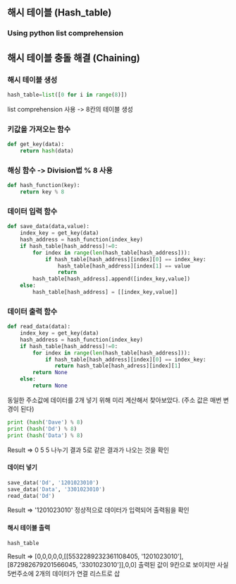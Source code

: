 ## 해시 테이블 (Hash_table)
### Using python list comprehension

## 해시 테이블 충돌 해결 (Chaining)

### 해시 테이블 생성
```python
hash_table=list([0 for i in range(8)])
```
list comprehension 사용 -> 8칸의 테이블 생성 
<br/>

### 키값을 가져오는 함수
```python
def get_key(data):
    return hash(data)
```

### 해싱 함수 -> Division법 % 8 사용
```python
def hash_function(key):
    return key % 8
```

### 데이터 입력 함수
```python
def save_data(data,value):
    index_key = get_key(data)
    hash_address = hash_function(index_key)
    if hash_table[hash_address]!=0:
        for index in range(len(hash_table[hash_address])):
            if hash_table[hash_address][index][0] == index_key:
                hash_table[hash_address][index[1] == value
                return
        hash_table[hash_address].append([index_key,value])
    else:
        hash_table[hash_address] = [[index_key,value]]
```

### 데이터 출력 함수
```python
def read_data(data):
    index_key = get_key(data)
    hash_address = hash_function(index_key)
    if hash_table[hash_address]!=0:
        for index in range(len(hash_table[hash_address])):
            if hash_table[hash_address][index][0] == index_key:
               return hash_table[hash_adress][index][1]
        return None
    else:
        return None
```

동일한 주소값에 데이터를 2개 넣기 위해 미리 계산해서 찾아보았다.
(주소 값은 매번 변경이 된다)
```python
print (hash('Dave') % 8)
print (hash('Dd') % 8)
print (hash('Data') % 8)
```

Result => 0 5 5
나누기 결과 5로 같은 결과가 나오는 것을 확인                                         
      
#### 데이터 넣기
```python
save_data('Dd', '1201023010')
save_data('Data', '3301023010')
read_data('Dd')
```
Result => '1201023010'
정상적으로 데이터가 입력되어 출력됨을 확인

#### 해시 테이블 출력
```python
hash_table
```

Result => [0,0,0,0,0,[[5532289232361108405, '1201023010'], [872982679201566045, '3301023010']],0,0]
출력된 값이 9칸으로 보이지만 사실 5번주소에 2개의 데이터가 연결 리스트로 삽
